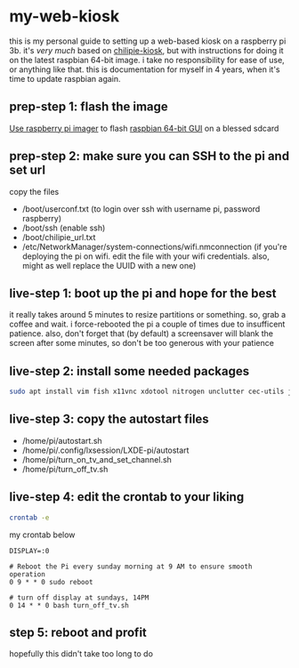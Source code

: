 # my-web-kiosk

this is my personal guide to setting up a web-based kiosk on a raspberry pi 3b.
it's *very much* based on [chilipie-kiosk](https://github.com/jareware/chilipie-kiosk/tree/master), but with instructions for doing it on the latest raspbian 64-bit image.
i take no responsibility for ease of use, or anything like that. this is documentation for myself in 4 years, when it's time to update raspbian again.

## prep-step 1: flash the image

[Use raspberry pi imager][1] to flash [raspbian 64-bit GUI][2] on a blessed sdcard

[1]: https://www.raspberrypi.com/software/
[2]: https://www.raspberrypi.com/software/operating-systems/#:~:text=Archive-,Raspberry%20Pi%20OS%20(64%2Dbit),-Compatible%20with%3A

## prep-step 2: make sure you can SSH to the pi and set url

copy the files

- /boot/userconf.txt (to login over ssh with username pi, password raspberry)
- /boot/ssh (enable ssh)
- /boot/chilipie_url.txt
- /etc/NetworkManager/system-connections/wifi.nmconnection (if you're deploying the pi on wifi. edit the file with your wifi credentials. also, might as well replace the UUID with a new one)

## live-step 1: boot up the pi and hope for the best

it really takes around 5 minutes to resize partitions or something. so, grab a coffee and wait.
i force-rebooted the pi a couple of times due to insufficent patience.
also, don't forget that (by default) a screensaver will blank the screen after some minutes, so don't be too generous with your patience

## live-step 2: install some needed packages

```bash
sudo apt install vim fish x11vnc xdotool nitrogen unclutter cec-utils jq
```

## live-step 3: copy the autostart files

- /home/pi/autostart.sh
- /home/pi/.config/lxsession/LXDE-pi/autostart
- /home/pi/turn_on_tv_and_set_channel.sh
- /home/pi/turn_off_tv.sh

## live-step 4: edit the crontab to your liking

```bash
crontab -e
```

my crontab below

```
DISPLAY=:0

# Reboot the Pi every sunday morning at 9 AM to ensure smooth operation
0 9 * * 0 sudo reboot

# turn off display at sundays, 14PM
0 14 * * 0 bash turn_off_tv.sh
```

## step 5: reboot and profit

hopefully this didn't take too long to do